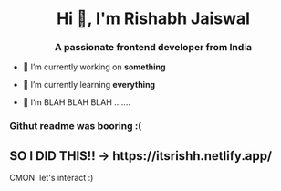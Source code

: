 <h1 align="center">Hi 👋, I'm Rishabh Jaiswal</h1>
<h3 align="center">A passionate frontend developer from India</h3>





- 🔭 I’m currently working on **something**

- 🌱 I’m currently learning **everything**

- 👯 I’m BLAH BLAH BLAH .......





<h3 align="left">Githut readme was booring :( </h3>
<h2 align = "left">SO I DID THIS!! -> https://itsrishh.netlify.app/ </h2>
CMON' let's interact :)
